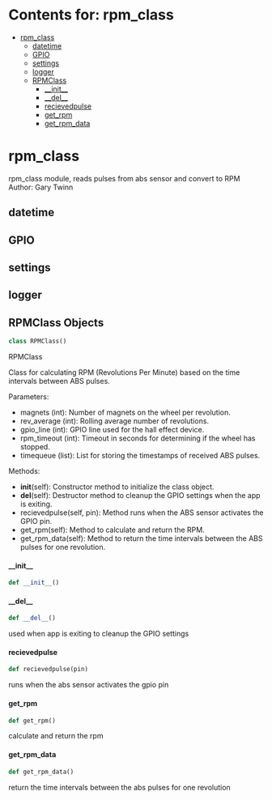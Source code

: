 # Contents for: rpm_class

* [rpm\_class](#rpm_class)
  * [datetime](#rpm_class.datetime)
  * [GPIO](#rpm_class.GPIO)
  * [settings](#rpm_class.settings)
  * [logger](#rpm_class.logger)
  * [RPMClass](#rpm_class.RPMClass)
    * [\_\_init\_\_](#rpm_class.RPMClass.__init__)
    * [\_\_del\_\_](#rpm_class.RPMClass.__del__)
    * [recievedpulse](#rpm_class.RPMClass.recievedpulse)
    * [get\_rpm](#rpm_class.RPMClass.get_rpm)
    * [get\_rpm\_data](#rpm_class.RPMClass.get_rpm_data)

<a id="rpm_class"></a>

# rpm\_class

rpm_class module, reads pulses from abs sensor and convert to RPM
Author: Gary Twinn

<a id="rpm_class.datetime"></a>

## datetime

<a id="rpm_class.GPIO"></a>

## GPIO

<a id="rpm_class.settings"></a>

## settings

<a id="rpm_class.logger"></a>

## logger

<a id="rpm_class.RPMClass"></a>

## RPMClass Objects

```python
class RPMClass()
```

RPMClass

Class for calculating RPM (Revolutions Per Minute) based on the time intervals between ABS pulses.

Parameters:
- magnets (int): Number of magnets on the wheel per revolution.
- rev_average (int): Rolling average number of revolutions.
- gpio_line (int): GPIO line used for the hall effect device.
- rpm_timeout (int): Timeout in seconds for determining if the wheel has stopped.
- timequeue (list): List for storing the timestamps of received ABS pulses.

Methods:
- __init__(self): Constructor method to initialize the class object.
- __del__(self): Destructor method to cleanup the GPIO settings when the app is exiting.
- recievedpulse(self, pin): Method runs when the ABS sensor activates the GPIO pin.
- get_rpm(self): Method to calculate and return the RPM.
- get_rpm_data(self): Method to return the time intervals between the ABS pulses for one revolution.

<a id="rpm_class.RPMClass.__init__"></a>

#### \_\_init\_\_

```python
def __init__()
```

<a id="rpm_class.RPMClass.__del__"></a>

#### \_\_del\_\_

```python
def __del__()
```

used when app is exiting to cleanup the GPIO settings

<a id="rpm_class.RPMClass.recievedpulse"></a>

#### recievedpulse

```python
def recievedpulse(pin)
```

runs when the abs sensor activates the gpio pin

<a id="rpm_class.RPMClass.get_rpm"></a>

#### get\_rpm

```python
def get_rpm()
```

calculate and return the rpm

<a id="rpm_class.RPMClass.get_rpm_data"></a>

#### get\_rpm\_data

```python
def get_rpm_data()
```

return the time intervals between the abs pulses for one revolution

